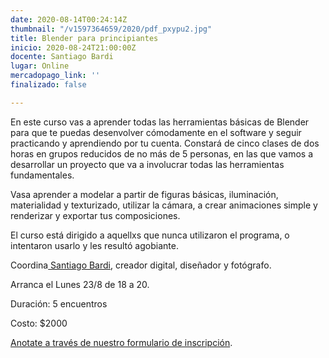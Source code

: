 ```yaml
---
date: 2020-08-14T00:24:14Z
thumbnail: "/v1597364659/2020/pdf_pxypu2.jpg"
title: Blender para principiantes
inicio: 2020-08-24T21:00:00Z
docente: Santiago Bardi
lugar: Online
mercadopago_link: ''
finalizado: false

---
```

En este curso vas a aprender todas las herramientas básicas de Blender para que te puedas desenvolver cómodamente en el software y seguir practicando y aprendiendo por tu cuenta. Constará de cinco clases de dos horas en grupos reducidos de no más de 5 personas, en las que vamos a desarrollar un proyecto que va a involucrar todas las herramientas fundamentales.

Vasa aprender a modelar a partir de figuras básicas, iluminación, materialidad y texturizado, utilizar la cámara, a crear animaciones simple y renderizar y exportar tus composiciones.

El curso está dirigido a aquellxs que nunca utilizaron el programa, o intentaron usarlo y les resultó agobiante. 

Coordina[ Santiago Bardi,]() creador digital, diseñador y fotógrafo.

Arranca el Lunes 23/8 de 18 a 20.

Duración: 5 encuentros

Costo: $2000

[Anotate a través de nuestro formulario de inscripción](https://docs.google.com/forms/d/1HKZrs-zL0k0aiYAhUH2h_8F3yB8lCnaLG5BK60Yykjo/edit?ts=5f35af04#responses).
